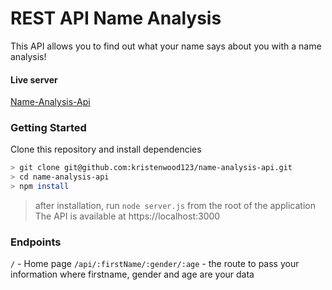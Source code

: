 # REST API Name Analysis

This API allows you to find out what your name says about you with a name analysis!

#### Live server
[Name-Analysis-Api](https://name-analysis-api-v.herokuapp.com/)


### Getting Started
Clone this repository and install dependencies
```sh
> git clone git@github.com:kristenwood123/name-analysis-api.git
> cd name-analysis-api
> npm install
```
> after installation, run `node server.js` from the root of the application
The API is available at https://localhost:3000

### Endpoints
`/` - Home page
`/api/:firstName/:gender/:age` - the route to pass your information where firstname, gender and age are your data


